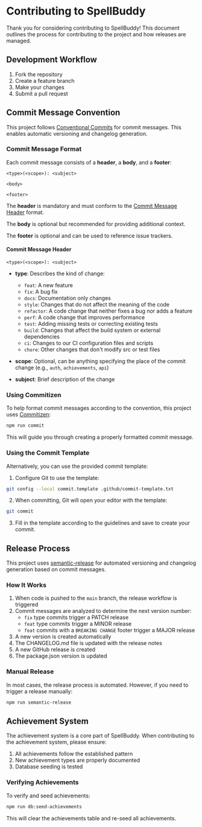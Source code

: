 # Contributing to SpellBuddy

Thank you for considering contributing to SpellBuddy! This document outlines the process for contributing to the project and how releases are managed.

## Development Workflow

1. Fork the repository
2. Create a feature branch
3. Make your changes
4. Submit a pull request

## Commit Message Convention

This project follows [Conventional Commits](https://www.conventionalcommits.org/) for commit messages. This enables automatic versioning and changelog generation.

### Commit Message Format

Each commit message consists of a **header**, a **body**, and a **footer**:

```
<type>(<scope>): <subject>

<body>

<footer>
```

The **header** is mandatory and must conform to the [Commit Message Header](#commit-message-header) format.

The **body** is optional but recommended for providing additional context.

The **footer** is optional and can be used to reference issue trackers.

#### Commit Message Header

```
<type>(<scope>): <subject>
```

- **type**: Describes the kind of change:
  - `feat`: A new feature
  - `fix`: A bug fix
  - `docs`: Documentation only changes
  - `style`: Changes that do not affect the meaning of the code
  - `refactor`: A code change that neither fixes a bug nor adds a feature
  - `perf`: A code change that improves performance
  - `test`: Adding missing tests or correcting existing tests
  - `build`: Changes that affect the build system or external dependencies
  - `ci`: Changes to our CI configuration files and scripts
  - `chore`: Other changes that don't modify src or test files

- **scope**: Optional, can be anything specifying the place of the commit change (e.g., `auth`, `achievements`, `api`)

- **subject**: Brief description of the change

### Using Commitizen

To help format commit messages according to the convention, this project uses [Commitizen](http://commitizen.github.io/cz-cli/):

```bash
npm run commit
```

This will guide you through creating a properly formatted commit message.

### Using the Commit Template

Alternatively, you can use the provided commit template:

1. Configure Git to use the template:

```bash
git config --local commit.template .github/commit-template.txt
```

2. When committing, Git will open your editor with the template:

```bash
git commit
```

3. Fill in the template according to the guidelines and save to create your commit.

## Release Process

This project uses [semantic-release](https://github.com/semantic-release/semantic-release) for automated versioning and changelog generation based on commit messages.

### How It Works

1. When code is pushed to the `main` branch, the release workflow is triggered
2. Commit messages are analyzed to determine the next version number:
   - `fix` type commits trigger a PATCH release
   - `feat` type commits trigger a MINOR release
   - `feat` commits with a `BREAKING CHANGE` footer trigger a MAJOR release
3. A new version is created automatically
4. The CHANGELOG.md file is updated with the release notes
5. A new GitHub release is created
6. The package.json version is updated

### Manual Release

In most cases, the release process is automated. However, if you need to trigger a release manually:

```bash
npm run semantic-release
```

## Achievement System

The achievement system is a core part of SpellBuddy. When contributing to the achievement system, please ensure:

1. All achievements follow the established pattern
2. New achievement types are properly documented
3. Database seeding is tested

### Verifying Achievements

To verify and seed achievements:

```bash
npm run db:seed-achievements
```

This will clear the achievements table and re-seed all achievements. 